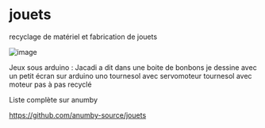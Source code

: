 # jouets
recyclage de matériel et fabrication de jouets 

![image](https://github.com/arnaudrco/anumby/blob/main/jacadi.PNG)

Jeux sous arduino :
Jacadi a dit dans une boite de bonbons
je dessine avec un petit écran  sur arduino uno
tournesol avec servomoteur
tournesol avec moteur pas à pas recyclé

Liste complète sur anumby

https://github.com/anumby-source/jouets
